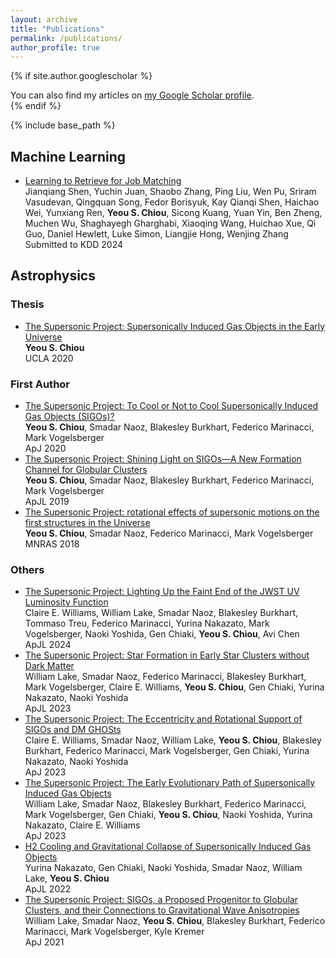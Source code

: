 ```yaml
---
layout: archive
title: "Publications"
permalink: /publications/
author_profile: true
---
```


{% if site.author.googlescholar %}
  <div class="wordwrap">You can also find my articles on <a href="{{site.author.googlescholar}}">my Google Scholar profile</a>.</div>
{% endif %}

{% include base_path %}

## Machine Learning
- [Learning to Retrieve for Job Matching](https://arxiv.org/abs/2402.13435)  
  Jianqiang Shen, Yuchin Juan, Shaobo Zhang, Ping Liu, Wen Pu, Sriram Vasudevan, Qingquan Song, Fedor Borisyuk, Kay Qianqi Shen, Haichao Wei, Yunxiang Ren, **Yeou S. Chiou**, Sicong Kuang, Yuan Yin, Ben Zheng, Muchen Wu, Shaghayegh Gharghabi, Xiaoqing Wang, Huichao Xue, Qi Guo, Daniel Hewlett, Luke Simon, Liangjie Hong, Wenjing Zhang  
  Submitted to KDD 2024


## Astrophysics

### Thesis
- [The Supersonic Project: Supersonically Induced Gas Objects in the Early Universe](https://escholarship.org/uc/item/15m52380)  
  **Yeou S. Chiou**  
  UCLA 2020

### First Author
- [The Supersonic Project: To Cool or Not to Cool Supersonically Induced Gas Objects (SIGOs)?](https://iopscience.iop.org/article/10.3847/1538-4357/abc88f)  
  **Yeou S. Chiou**, Smadar Naoz, Blakesley Burkhart, Federico Marinacci, Mark Vogelsberger  
  ApJ 2020
- [The Supersonic Project: Shining Light on SIGOs—A New Formation Channel for Globular Clusters](https://iopscience.iop.org/article/10.3847/2041-8213/ab263a)  
  **Yeou S. Chiou**, Smadar Naoz, Blakesley Burkhart, Federico Marinacci, Mark Vogelsberger  
  ApJL 2019
- [The Supersonic Project: rotational effects of supersonic motions on the first structures in the Universe](https://academic.oup.com/mnras/article/481/3/3108/5094607)  
  **Yeou S. Chiou**, Smadar Naoz, Federico Marinacci, Mark Vogelsberger  
  MNRAS 2018

### Others
- [The Supersonic Project: Lighting Up the Faint End of the JWST UV Luminosity Function](https://iopscience.iop.org/article/10.3847/2041-8213/ad1491)  
  Claire E. Williams, William Lake, Smadar Naoz, Blakesley Burkhart, Tommaso Treu, Federico Marinacci, Yurina Nakazato, Mark Vogelsberger, Naoki Yoshida, Gen Chiaki, **Yeou S. Chiou**, Avi Chen  
  ApJL 2024
- [The Supersonic Project: Star Formation in Early Star Clusters without Dark Matter](https://iopscience.iop.org/article/10.3847/2041-8213/acfa9b)  
  William Lake, Smadar Naoz, Federico Marinacci, Blakesley Burkhart, Mark Vogelsberger, Claire E. Williams, **Yeou S. Chiou**, Gen Chiaki, Yurina Nakazato, Naoki Yoshida  
  ApJL 2023
- [The Supersonic Project: The Eccentricity and Rotational Support of SIGOs and DM GHOSts](https://iopscience.iop.org/article/10.3847/1538-4357/acb820)  
  Claire E. Williams, Smadar Naoz, William Lake, **Yeou S. Chiou**, Blakesley Burkhart, Federico Marinacci, Mark Vogelsberger, Gen Chiaki, Yurina Nakazato, Naoki Yoshida  
  ApJ 2023
- [The Supersonic Project: The Early Evolutionary Path of Supersonically Induced Gas Objects](https://iopscience.iop.org/article/10.3847/1538-4357/acac8d)  
  William Lake, Smadar Naoz, Blakesley Burkhart, Federico Marinacci, Mark Vogelsberger, Gen Chiaki, **Yeou S. Chiou**, Naoki Yoshida, Yurina Nakazato, Claire E. Williams  
  ApJ 2023
- [H2 Cooling and Gravitational Collapse of Supersonically Induced Gas Objects](https://iopscience.iop.org/article/10.3847/2041-8213/ac573e)  
  Yurina Nakazato, Gen Chiaki, Naoki Yoshida, Smadar Naoz, William Lake, **Yeou S. Chiou**  
  ApJL 2022
- [The Supersonic Project: SIGOs, a Proposed Progenitor to Globular Clusters, and their Connections to Gravitational Wave Anisotropies](https://iopscience.iop.org/article/10.3847/1538-4357/ac20d0)  
  William Lake, Smadar Naoz, **Yeou S. Chiou**, Blakesley Burkhart, Federico Marinacci, Mark Vogelsberger, Kyle Kremer  
  ApJ 2021


